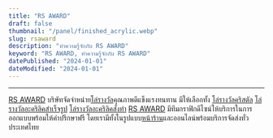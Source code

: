 ```yaml
---
title: "RS AWARD"
draft: false
thumbnail: "/panel/finished_acrylic.webp"
slug: rsaward
description: "ทำความรู้จักกับ RS AWARD"
keyword: "RS AWARD, ทำความรู้จักกับ RS AWARD"
datePublished: "2024-01-01"
dateModified: "2024-01-01"
---
```


---

[RS AWARD](https://www.rs-award.com/) บริษัทจัดจำหน่าย[โล่รางวัล](https://www.rs-award.com/)คุณภาพดีแข็งแรงทนทาน มีให้เลือกทั้ง [โล่รางวัลคริสตัล](https://www.rs-award.com/crystal/) [โล่รางวัลอะคริลิคสำเร็จรูป](https://www.rs-award.com/acrylic/finished) [โล่รางวัลอะคริลิคสั่งทำ](https://www.rs-award.com/acrylic/custom) [RS AWARD](https://www.rs-award.com/) มีทีมกราฟิกดีไซน์ให้บริการในการออกแบบพร้อมให้คำปรึกษาฟรี โดยเรามีทั้งในรูปแบบ[หน้าร้าน](https://maps.app.goo.gl/U1C7R9aiBJHprLfx8)และออนไลน์พร้อมบริการจัดส่งทั่วประเทศไทย
